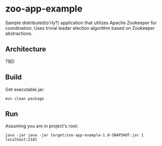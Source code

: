 # zoo-app-example
Sample distributed(o'rly?) application that utilizes Apache Zookeeper for coordination.
Uses trivial leader election algorithm based on Zookeeper abstractions.

## Architecture
TBD

## Build
Get executable jar:

```
mvn clean package
```

## Run
Assuming you are in project's root:

```
java -jar java -jar target/zoo-app-example-1.0-SNAPSHOT.jar 1 localhost:2181
```
